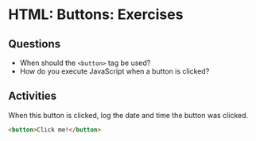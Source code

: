 # HTML: Buttons: Exercises

## Questions

* When should the `<button>` tag be used?
* How do you execute JavaScript when a button is clicked?

## Activities

When this button is clicked, log the date and time the button was clicked.

```html
<button>Click me!</button>
```
